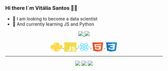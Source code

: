  ### Hi there I´m Vitália Santos  👋🧡 

- 🔭 I am looking to become a data scientist
- 🌱 And currently learning JS and Python



<div align="center">
  <a href="https://github.com/vikysantos">
  <img height="150em" src="https://github-readme-stats.vercel.app/api?username=vikysantos&show_icons=true&theme=synthwave&include_all_commits=true&count_private=true"/>
  <img height="150em" src="https://github-readme-stats.vercel.app/api/top-langs/?username=vikysantos&layout=compact&langs_count=7&theme=synthwave"/>
</div>       

<div style="display: inline_block" align="center"><br>
  <img align="center" alt="viky-Js" height="30" width="40" src="https://raw.githubusercontent.com/devicons/devicon/master/icons/python/python-plain.svg">
  <img align="center" alt="viky-Js" height="30" width="40" src="https://raw.githubusercontent.com/devicons/devicon/master/icons/javascript/javascript-plain.svg">
  <img align="center" alt="viky-React" height="30" width="40" src="https://raw.githubusercontent.com/devicons/devicon/master/icons/react/react-original.svg">
  <img align="center" alt="viky-HTML" height="30" width="40" src="https://raw.githubusercontent.com/devicons/devicon/master/icons/html5/html5-original.svg">
  <img align="center" alt="viky-CSS" height="30" width="40" src="https://raw.githubusercontent.com/devicons/devicon/master/icons/css3/css3-original.svg">
 </div>

 <hr>
  
  <div align="center"> 
  
   <a href="https://www.linkedin.com/in/vitalia-santos/" target="_blank"><img src="https://img.shields.io/badge/-LinkedIn-%230077B5?style=for-the-badge&logo=linkedin&logoColor=white" target="_blank"></a> 
   <a href="https://discord.com/channels/@Ailativ#7347"><img src="https://img.shields.io/badge/Discord-7289DA?style=for-the-badge&logo=discord&logoColor=white" target="_blank"></a> 
    <a href = "mailto:vitaliafsantos@gmail.com"><img src="https://img.shields.io/badge/-Gmail-%23333?style=for-the-badge&logo=gmail&logoColor=white" target="_blank"></a>
  

</div>
 
